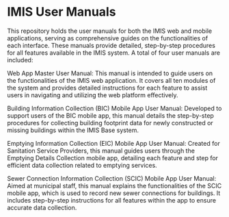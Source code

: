 # IMIS User Manuals
This repository holds the user manuals for both the IMIS web and mobile applications, serving as comprehensive guides on the functionalities of each interface. These manuals provide detailed, step-by-step procedures for all features available in the IMIS system. A total of four user manuals are included:

Web App Master User Manual: 
This manual is intended to guide users on the functionalities of the IMIS web application. It covers all ten modules of the system and provides detailed instructions for each feature to assist users in navigating and utilizing the web platform effectively.

Building Information Collection (BIC) Mobile App User Manual: 
Developed to support users of the BIC mobile app, this manual details the step-by-step procedures for collecting building footprint data for newly constructed or missing buildings within the IMIS Base system.

Emptying Information Collection (EIC) Mobile App User Manual: 
Created for Sanitation Service Providers, this manual guides users through the Emptying Details Collection mobile app, detailing each feature and step for efficient data collection related to emptying services.

Sewer Connection Information Collection (SCIC) Mobile App User Manual: 
Aimed at municipal staff, this manual explains the functionalities of the SCIC mobile app, which is used to record new sewer connections for buildings. It includes step-by-step instructions for all features within the app to ensure accurate data collection.
  
